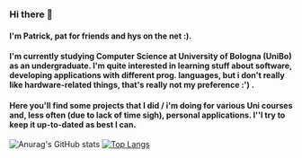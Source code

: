 ### Hi there 👋
#### I'm Patrick, pat for friends and hys on the net :). 
#### I'm currently studying Computer Science at University of Bologna (UniBo) as an undergraduate. I'm quite interested in learning stuff about software, developing applications with different prog. languages, but i don't really like hardware-related things, that's really not my preference :') . 
#### Here you'll find some projects that I did / i'm doing for various Uni courses and, less often (due to lack of time sigh), personal applications. I''l try to keep it up-to-dated as best I can.

![Anurag's GitHub stats](https://github-readme-stats.vercel.app/api?username=hyspxt&show_icons=true&bg_color=00000000)
[![Top Langs](https://github-readme-stats.vercel.app/api/top-langs/?username=hyspxt&theme=transparent)](https://github.com/anuraghazra/github-readme-stats)
